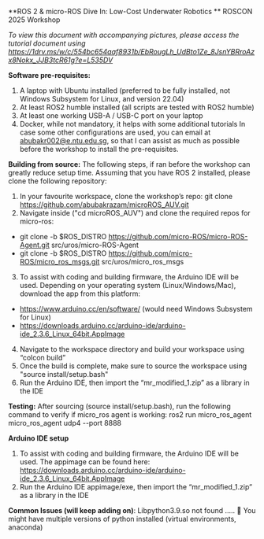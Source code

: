 **ROS 2 & micro-ROS Dive In: Low-Cost Underwater Robotics **
ROSCON 2025 Workshop 

_To view this document with accompanying pictures, please access the tutorial document using https://1drv.ms/w/c/554bc654aaf8931b/EbRougLh_UdBto1Ze_8JsnYBRroAzx8Nokx_JJB3tcR61g?e=L535DV_

**Software pre-requisites:**
1)	A laptop with Ubuntu installed (preferred to be fully installed, not Windows Subsystem for Linux, and version 22.04)
2)	At least ROS2 humble installed (all scripts are tested with ROS2 humble)
3)	At least one working USB-A / USB-C port on your laptop
4)	Docker, while not mandatory, it helps with some additional tutorials
In case some other configurations are used, you can email at abubakr002@e.ntu.edu.sg, so that I can assist as much as possible before the workshop to install the pre-requisites.

**Building from source:**
The following steps, if ran before the workshop can greatly reduce setup time. Assuming that you have ROS 2 installed, please clone the following repository:
1. In your favourite workspace, clone the workshop’s repo: git clone https://github.com/abubakrazam/microROS_AUV.git
2. Navigate inside ("cd microROS_AUV") and clone the required repos for micro-ros:
- git clone -b $ROS_DISTRO https://github.com/micro-ROS/micro-ROS-Agent.git  src/uros/micro-ROS-Agent
- git clone -b $ROS_DISTRO https://github.com/micro-ROS/micro_ros_msgs.git src/uros/micro_ros_msgs
3. To assist with coding and building firmware, the Arduino IDE will be used. Depending on your operating system (Linux/Windows/Mac), download the app from this platform:
- https://www.arduino.cc/en/software/ (would need Windows Subsystem for Linux)
- https://downloads.arduino.cc/arduino-ide/arduino-ide_2.3.6_Linux_64bit.AppImage
  
4.	Navigate to the workspace directory and build your workspace using “colcon build”
5.	Once the build is complete, make sure to source the workspace using "source install/setup.bash"
6.	Run the Arduino IDE, then import the “mr_modified_1.zip” as a library in the IDE
 
**Testing:**
After sourcing (source install/setup.bash), run the following command to verify if micro_ros agent is working:
ros2 run micro_ros_agent micro_ros_agent udp4 --port 8888
 
**Arduino IDE setup**
1. To assist with coding and building firmware, the Arduino IDE will be used. The appimage can be found here: 
https://downloads.arduino.cc/arduino-ide/arduino-ide_2.3.6_Linux_64bit.AppImage 
2.	Run the Arduino IDE appimage/exe, then import the “mr_modified_1.zip” as a library in the IDE

 
**Common Issues (will keep adding on)**:
Libpython3.9.so not found …..  You might have multiple versions of python installed (virtual environments, anaconda)


